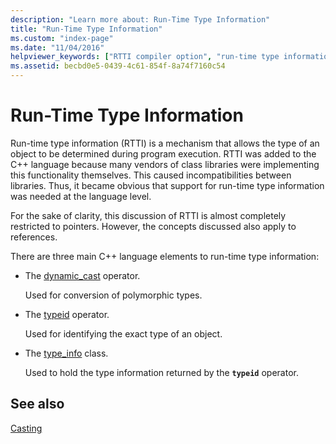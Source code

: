 ```yaml
---
description: "Learn more about: Run-Time Type Information"
title: "Run-Time Type Information"
ms.custom: "index-page"
ms.date: "11/04/2016"
helpviewer_keywords: ["RTTI compiler option", "run-time type information", "run time, type checking", "type information, run-time type checking", "run-time checks, type checking"]
ms.assetid: becbd0e5-0439-4c61-854f-8a74f7160c54
---
```

# Run-Time Type Information

Run-time type information (RTTI) is a mechanism that allows the type of an object to be determined during program execution. RTTI was added to the C++ language because many vendors of class libraries were implementing this functionality themselves. This caused incompatibilities between libraries. Thus, it became obvious that support for run-time type information was needed at the language level.

For the sake of clarity, this discussion of RTTI is almost completely restricted to pointers. However, the concepts discussed also apply to references.

There are three main C++ language elements to run-time type information:

- The [dynamic_cast](../cpp/dynamic-cast-operator.md) operator.

   Used for conversion of polymorphic types.

- The [typeid](../cpp/typeid-operator.md) operator.

   Used for identifying the exact type of an object.

- The [type_info](../cpp/type-info-class.md) class.

   Used to hold the type information returned by the **`typeid`** operator.

## See also

[Casting](../cpp/casting.md)
